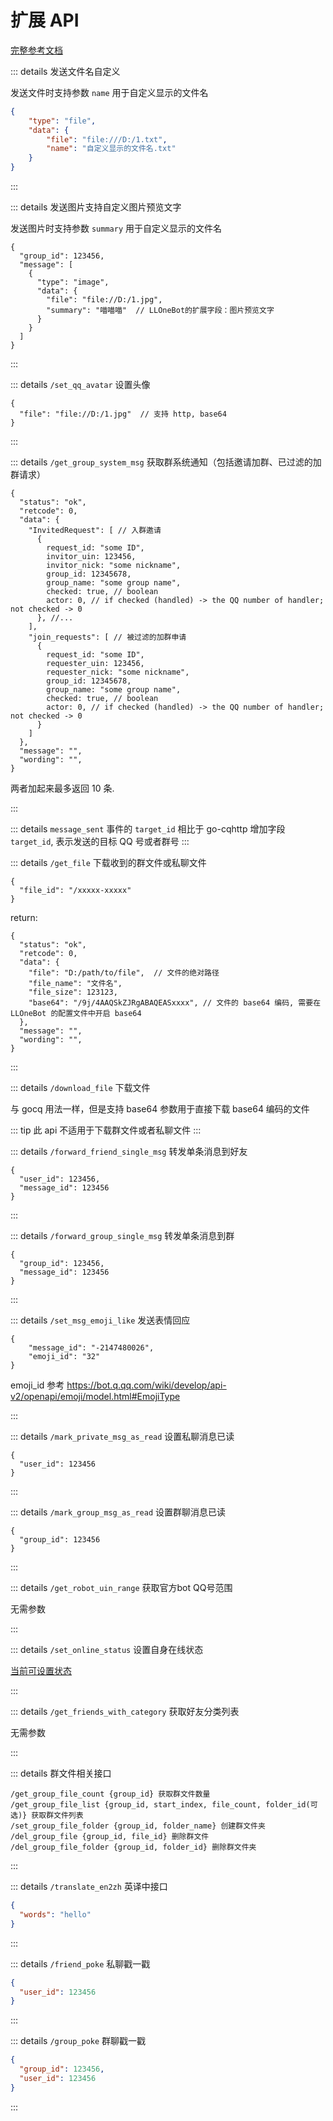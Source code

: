 # 扩展 API

[完整参考文档](./NapCat.md)

::: details 发送文件名自定义

发送文件时支持参数 `name` 用于自定义显示的文件名

```json
{
    "type": "file",
    "data": {
        "file": "file:///D:/1.txt",
        "name": "自定义显示的文件名.txt"
    }
}
```

:::

::: details 发送图片支持自定义图片预览文字

发送图片时支持参数 `summary` 用于自定义显示的文件名

```json5
{
  "group_id": 123456,
  "message": [
    {
      "type": "image",
      "data": {
        "file": "file://D:/1.jpg",
        "summary": "喵喵喵"  // LLOneBot的扩展字段：图片预览文字
      }
    }
  ]
}
```

:::

::: details `/set_qq_avatar` 设置头像

```json5
{
  "file": "file://D:/1.jpg"  // 支持 http, base64
}
```

:::

::: details `/get_group_system_msg` 获取群系统通知（包括邀请加群、已过滤的加群请求）

```json5
{
  "status": "ok",
  "retcode": 0,
  "data": {
    "InvitedRequest": [ // 入群邀请
      {
        request_id: "some ID",
        invitor_uin: 123456,
        invitor_nick: "some nickname",
        group_id: 12345678,
        group_name: "some group name",
        checked: true, // boolean
        actor: 0, // if checked (handled) -> the QQ number of handler; not checked -> 0
      }, //...
    ],
    "join_requests": [ // 被过滤的加群申请
      {
        request_id: "some ID",
        requester_uin: 123456,
        requester_nick: "some nickname",
        group_id: 12345678,
        group_name: "some group name",
        checked: true, // boolean
        actor: 0, // if checked (handled) -> the QQ number of handler; not checked -> 0
      }
    ]
  },
  "message": "",
  "wording": "",
}
```

两者加起来最多返回 10 条.

:::

::: details `message_sent` 事件的 `target_id`
相比于 go-cqhttp 增加字段 `target_id`, 表示发送的目标 QQ 号或者群号
:::

::: details `/get_file` 下载收到的群文件或私聊文件

```json5
{
  "file_id": "/xxxxx-xxxxx"
}
```

return:

```json5
{
  "status": "ok",
  "retcode": 0,
  "data": {
    "file": "D:/path/to/file",  // 文件的绝对路径
    "file_name": "文件名",
    "file_size": 123123,
    "base64": "/9j/4AAQSkZJRgABAQEASxxxx", // 文件的 base64 编码, 需要在 LLOneBot 的配置文件中开启 base64
  },
  "message": "",
  "wording": "",
}
```

:::

::: details `/download_file` 下载文件

与 gocq 用法一样，但是支持 base64 参数用于直接下载 base64 编码的文件

::: tip 此 api 不适用于下载群文件或者私聊文件
:::

::: details `/forward_friend_single_msg` 转发单条消息到好友

```json5
{
  "user_id": 123456,
  "message_id": 123456
}
```

:::

::: details `/forward_group_single_msg` 转发单条消息到群

```json5
{
  "group_id": 123456,
  "message_id": 123456
}
```

:::

::: details `/set_msg_emoji_like` 发送表情回应

```json5
{
    "message_id": "-2147480026",
    "emoji_id": "32"
}
```

emoji_id 参考 <https://bot.q.qq.com/wiki/develop/api-v2/openapi/emoji/model.html#EmojiType>

:::

::: details `/mark_private_msg_as_read` 设置私聊消息已读

```json5
{
  "user_id": 123456
}

```

:::

::: details `/mark_group_msg_as_read` 设置群聊消息已读

```json5
{
  "group_id": 123456
}
```

:::

::: details `/get_robot_uin_range` 获取官方bot QQ号范围

无需参数

:::

::: details `/set_online_status` 设置自身在线状态

[当前可设置状态](./status_list.md)

:::

::: details `/get_friends_with_category` 获取好友分类列表

无需参数

:::

::: details 群文件相关接口

``` text
/get_group_file_count {group_id} 获取群文件数量
/get_group_file_list {group_id, start_index, file_count, folder_id(可选)} 获取群文件列表
/set_group_file_folder {group_id, folder_name} 创建群文件夹
/del_group_file {group_id, file_id} 删除群文件
/del_group_file_folder {group_id, folder_id} 删除群文件夹
```

:::

::: details `/translate_en2zh` 英译中接口

```json
{
  "words": "hello"
}
```

:::

::: details `/friend_poke` 私聊戳一戳

```json
{
  "user_id": 123456
}
```

:::

::: details `/group_poke` 群聊戳一戳

```json
{
  "group_id": 123456,
  "user_id": 123456
}
```

:::